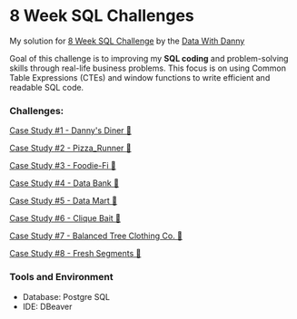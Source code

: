 # 8 Week SQL Challenges 

My solution for [8 Week SQL Challenge](https://8weeksqlchallenge.com/getting-started/) by the [Data With Danny](https://bit.ly/datawithdanny-8wsc)

Goal of this challenge is to improving my **SQL coding** and problem-solving skills through real-life business problems. This focus is on using Common Table Expressions (CTEs) and window functions to write efficient and readable SQL code.

### Challenges:

[Case Study #1 - Danny's Diner 🍜](https://github.com/manthanhly/mly/tree/main/Case%20Study%20%231%20-%20Danny's%20Diner)

[Case Study #2 - Pizza_Runner 🍕](https://github.com/manthanhly/mly/tree/main/Case%20Study%20%232%20-%20Pizza%20Runner)

[Case Study #3 - Foodie-Fi 🥑](https://github.com/manthanhly/mly/tree/main/Case%20Study%20%233%20-%20Foodie-Fi)

[Case Study #4 - Data Bank 🏦](https://github.com/manthanhly/mly/tree/main/Case%20Study%20%234%20-%20Data%20Bank)

[Case Study #5 - Data Mart 🛒](https://github.com/manthanhly/mly/tree/main/Case%20Study%20%235%20-%20Data%20Mart)

[Case Study #6 - Clique Bait 🌊](https://github.com/manthanhly/mly/tree/main/Case%20Study%20%236%20-%20Clique%20Bait)

[Case Study #7 - Balanced Tree Clothing Co. 🌲](https://github.com/manthanhly/mly/tree/main/Case%20Study%20%237%20-%20Balanced%20Tree%20Clothing%20Co.)

[Case Study #8 - Fresh Segments 🍊](https://github.com/manthanhly/mly/tree/main/Case%20Study%20%238%20-%20Fresh%20Segments)

### Tools and Environment
- Database: Postgre SQL
- IDE: DBeaver

